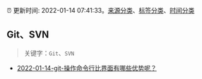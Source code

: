 :alarm_clock: 更新时间: 2022-01-14 07:41:33。[来源分类](../README.md)、[标签分类](../TAGS.md)、[时间分类](../TIMELINE.md)

## Git、SVN


> 关键字：`Git`、`SVN`



- [2022-01-14-git-操作命令行比界面有哪些优势呢？](https://www.v2ex.com/t/828253) 